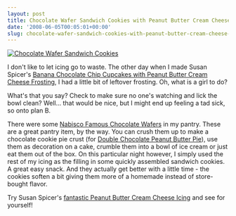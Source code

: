 ```yaml
---
layout: post
title: Chocolate Wafer Sandwich Cookies with Peanut Butter Cream Cheese Icing
date: '2008-06-05T00:05:01+00:00'
slug: chocolate-wafer-sandwich-cookies-with-peanut-butter-cream-cheese-icing
---
```

<a href="http://www.flickr.com/photos/kstar810/2543956984/"><img src="http://farm3.static.flickr.com/2151/2543956984_1d377785fd.jpg?v=0" alt="Chocolate Wafer Sandwich Cookies" /></a>

I don't like to let icing go to waste. The other day when I made Susan Spicer's <a href="http://www.cpbgallery.com/2008/06/04/banana-chocolate-chip-cupcakes-with-peanut-butter-cream-cheese-icing/">Banana Chocolate Chip Cupcakes with Peanut Butter Cream Cheese Frosting</a>, I had a little bit of leftover frosting. Oh, what is a girl to do?

What's that you say? Check to make sure no one's watching and lick the bowl clean? Well... that would be nice, but I might end up feeling a tad sick, so onto plan B.

There were some <a href="http://www.amazon.com/NABISCO-FAMOUS-CHOC-WAFERS-CT/dp/B0002QF1NS/ref=sr_1_1?ie=UTF8&s=gourmet-food&qid=1212630899&sr=1-1">Nabisco Famous Chocolate Wafers</a> in my pantry. These are a great pantry item, by the way. You can crush them up to make a chocolate cookie pie crust (for <a href="http://www.foodandwine.com/recipes/double-chocolate-peanut-butter-pie">Double Chocolate Peanut Butter Pie</a>), use them as decoration on a cake, crumble them into a bowl of ice cream or just eat them out of the box. On this particular night however, I simply used the rest of my icing as the filling in some quickly assembled sandwich cookies. A great easy snack. And they actually get better with a little time - the cookies soften a bit giving them more of a homemade instead of store-bought flavor.

Try Susan Spicer's <a href="http://www.cpbgallery.com/2008/06/04/banana-chocolate-chip-cupcakes-with-peanut-butter-cream-cheese-icing/">fantastic Peanut Butter Cream Cheese Icing</a> and see for yourself!
